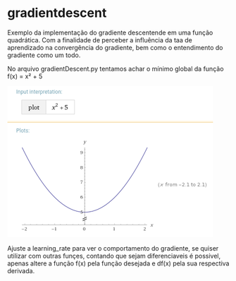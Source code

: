 # gradientdescent
Exemplo da implementação do gradiente descentende em uma função quadrática. 
Com a finalidade de perceber a influência da taa de aprendizado na convergência do gradiente, 
bem como o entendimento do gradiente como um todo.

No arquivo gradientDescent.py tentamos achar o mínimo global da função f(x) = x² + 5

![alt text](https://github.com/henriqueluzz/gradientdescent/blob/master/imgs/Sele%C3%A7%C3%A3o_046.png)

Ajuste a learning_rate para ver o comportamento do gradiente, se quiser utilizar com outras funçes, contando que sejam diferenciaveis é possivel, apenas altere a função f(x) pela função desejada e df(x) pela sua respectiva derivada.
